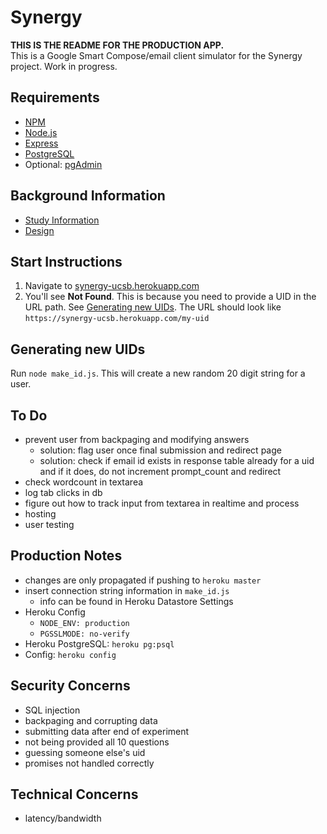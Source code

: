 # Synergy
**THIS IS THE README FOR THE PRODUCTION APP.** <br>
This is a Google Smart Compose/email client simulator for the Synergy project. Work in progress.

## Requirements
* [NPM](https://www.npmjs.com/)
* [Node.js](https://nodejs.org/en/)
* [Express](https://expressjs.com/)
* [PostgreSQL](https://www.postgresql.org/)
* Optional: [pgAdmin](https://www.pgadmin.org/)

## Background Information
* [Study Information](https://docs.google.com/document/d/1pITKxX8v58MLusvwPeIaSM7F8YYrLQISV1gCkjubNV0)
* [Design](https://docs.google.com/document/d/1poJQO2GKQ6j3X6-B_ka_6YI4fTV3rGEd9f98XrYKm0M)

## Start Instructions
1. Navigate to [synergy-ucsb.herokuapp.com](https://synergy-ucsb.herokuapp.com/)
2. You'll see **Not Found**. This is because you need to provide a UID in the URL path. See [Generating new UIDs](#Generating-new-UIDs). The URL should look like `https://synergy-ucsb.herokuapp.com/my-uid`

## Generating new UIDs
Run `node make_id.js`. This will create a new random 20 digit string for a user. 

## To Do
* prevent user from backpaging and modifying answers
    * solution: flag user once final submission and redirect page
    * solution: check if email id exists in response table already for a uid and if it does, do not increment prompt_count and redirect
* check wordcount in textarea
* log tab clicks in db
* figure out how to track input from textarea in realtime and process
* hosting
* user testing

## Production Notes
* changes are only propagated if pushing to `heroku master`
* insert connection string information in `make_id.js`
    * info can be found in Heroku Datastore Settings
* Heroku Config
    * `NODE_ENV: production`
    * `PGSSLMODE: no-verify`
* Heroku PostgreSQL: `heroku pg:psql`
* Config: `heroku config`

## Security Concerns
* SQL injection
* backpaging and corrupting data
* submitting data after end of experiment
* not being provided all 10 questions
* guessing someone else's uid
* promises not handled correctly

## Technical Concerns
* latency/bandwidth
